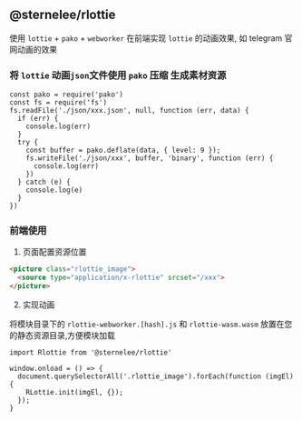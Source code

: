 ## @sternelee/rlottie

使用 `lottie` + `pako` + `webworker` 在前端实现 `lottie` 的动画效果, 如 telegram 官网动画的效果

### 将 `lottie` 动画`json`文件使用 `pako` 压缩 生成素材资源

```javasript
const pako = require('pako')
const fs = require('fs')
fs.readFile('./json/xxx.json', null, function (err, data) {
  if (err) {
    console.log(err)
  }
  try {
    const buffer = pako.deflate(data, { level: 9 });
    fs.writeFile('./json/xxx', buffer, 'binary', function (err) {
      console.log(err)
    })
  } catch (e) {
    console.log(e)
  }
})
```


### 前端使用

1. 页面配置资源位置

```html
<picture class="rlottie_image">
  <source type="application/x-rlottie" srcset="/xxx">
</picture>
```

2. 实现动画

将模块目录下的 `rlottie-webworker.[hash].js` 和 `rlottie-wasm.wasm` 放置在您的静态资源目录,方便模块加载

```javasript
import Rlottie from '@sternelee/rlottie'

window.onload = () => {
  document.querySelectorAll('.rlottie_image').forEach(function (imgEl) {
    RLottie.init(imgEl, {});
  });
}
```
